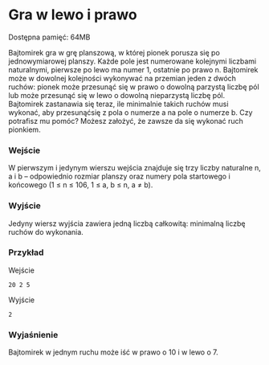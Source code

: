 # Gra w lewo i prawo
Dostępna pamięć: 64MB

Bajtomirek gra w grę planszową, w której pionek porusza się po jednowymiarowej planszy. Każde pole jest numerowane kolejnymi liczbami naturalnymi, pierwsze po lewo ma numer 1, ostatnie po prawo n. Bajtomirek może w dowolnej kolejności wykonywać na przemian jeden z dwóch ruchów: pionek może przesunąć się w prawo o dowolną parzystą liczbę pól lub może przesunąć się w lewo o dowolną nieparzystą liczbę pól. Bajtomirek zastanawia się teraz, ile minimalnie takich ruchów musi wykonać, aby przesunąćsię z pola o numerze a na pole o numerze b. Czy potrafisz mu pomóc? Możesz założyć, że zawsze da się wykonać ruch pionkiem.
### Wejście
W  pierwszym i jedynym wierszu wejścia znajduje się trzy liczby naturalne n, a i b – odpowiednio rozmiar planszy oraz numery pola startowego i końcowego (1 ≤ n ≤ 106, 1 ≤ a, b ≤ n, a ≠ b).
### Wyjście
Jedyny wiersz wyjścia zawiera jedną liczbą całkowitą: minimalną liczbę ruchów do wykonania.
### Przykład
Wejście
```
20 2 5
```
Wyjście
```
2
```
### Wyjaśnienie
Bajtomirek w jednym ruchu może iść w prawo o 10 i w lewo o 7.
